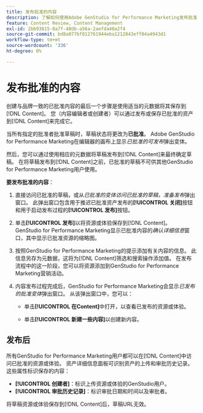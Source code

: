 ```yaml
---
title: 发布批准的内容
description: 了解如何使用Adobe GenStudio for Performance Marketing发布批准的内容。
feature: Content Review, Content Management
exl-id: 2bb93815-8a7f-40db-a56a-2aefda40a2f4
source-git-commit: bd8a077bf812761944eba1212843eff04a4943d1
workflow-type: tm+mt
source-wordcount: '336'
ht-degree: 0%

---
```


# 发布批准的内容

创建与品牌一致的已批准内容的最后一个步骤是使用适当的元数据将其保存到[!DNL Content]。 您（内容编辑者或创建者）可以通过发布或保存已批准的资产到[!DNL Content]来完成它。

当所有指定的批准者批准草稿时，草稿状态将更改为&#x200B;**已批准**。 Adobe GenStudio for Performance Marketing在编辑器的画布上显示&#x200B;_已批准的可发布_&#x200B;弹出变体。

然后，您可以通过使用相应的元数据将草稿发布到[!DNL Content]来最终确定草稿。 在将草稿发布到[!DNL Content]之前，已批准的草稿不可供其他GenStudio for Performance Marketing用户使用。

**要发布批准的内容**：

1. 直接访问已批准的草稿，或从&#x200B;_已批准的变体访问已批准的草稿，准备发布_&#x200B;弹出窗口。 此弹出窗口包含用于推迟已批准资产发布的&#x200B;**[!UICONTROL 关闭]**&#x200B;按钮和用于启动发布过程的&#x200B;**[!UICONTROL 发布]**&#x200B;按钮。

1. 单击&#x200B;**[!UICONTROL 发布]**&#x200B;以将资源或体验保存到[!DNL Content]。 GenStudio for Performance Marketing显示已批准内容的&#x200B;_确认详细信息_&#x200B;窗口，其中显示已批准资源的缩略图。

1. 按照GenStudio for Performance Marketing的提示添加有关内容的信息。 此信息另存为元数据，这将为[!DNL Content]筛选和搜索操作添加值。 在发布流程中的这一阶段，您可以将资源添加到GenStudio for Performance Marketing营销活动。

1. 内容发布过程完成后，GenStudio for Performance Marketing会显示&#x200B;_已发布的批准变体_&#x200B;弹出窗口。 从该弹出窗口中，您可以：

   * 单击&#x200B;**[!UICONTROL 在Content]**&#x200B;中打开，以查看已发布的资源或体验。

   * 单击&#x200B;**[!UICONTROL 新建一些内容]**&#x200B;以创建新内容。

## 发布后

所有GenStudio for Performance Marketing用户都可以在[!DNL Content]中访问已批准的资源或体验。 资产详细信息面板可识别资产的上传和审批历史记录。 这些属性标识保存的内容：

* **[!UICONTROL 创建者]**：标识上传资源或体验的GenStudio用户。
* **[!UICONTROL 审批历史记录]**：标识审批日期和时间以及审批者。

将草稿资源或体验保存到[!DNL Content]后，草稿URL无效。
